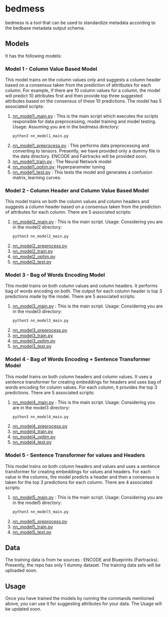 # bedmess

bedmess is a tool that can be used to standardize metadata according to the bedbase metadata output schema.

## Models
It has the following models:

### Model 1 - Column Value Based Model
This model trains on the column values only and suggests a column header based on a consensus taken from the prediction of attritbutes for each column. For example, if there are 10 column values for a column, the model will predict 10 attributes first and then provide top three suggested attributes based on the consensus of these 10 predictions.
   The model has 5 associated scripts:
   1. [nn_model1_main.py](https://github.com/databio/bedmess/blob/master/model1/nn_model1_main.py) : This is the main script which executes the scripts responsible for data preprocessing, model training and model testing.
      Usage: Assuming you are in the bedmess directory:
      ```bash
      python3 nn_model1_main.py
   2. [nn_model1_preprocess.py](https://github.com/databio/bedmess/blob/master/model1/nn_model1_preprocess.py) : This performs data preprocessing and converting to tensors. Presently, we have provided only a dummy file in the data directory. ENCODE and Fairtracks will be provided soon.
   3. [nn_model1_train.py](https://github.com/databio/bedmess/blob/master/model1/nn_model1_train.py) : The Neural Network model
   4. [nn_model1_optim.py](https://github.com/databio/bedmess/blob/master/model1/nn_model1_optim.py): Hyperparameter tuning
   5. [nn_model1_test.py](https://github.com/databio/bedmess/blob/master/model1/nn_model1_test.py) : This tests the model and generates a confusion matrix, learning curves.

### Model 2 - Column Header and Column Value Based Model
This model trains on both the column values and column headers and suggests a column header based on a consensus taken from the prediction of attributes for each column. There are 5 associated scripts:
   1. [nn_model2_main.py](https://github.com/databio/bedmess/blob/master/model2/nn_model2_main.py) : This is the main script. Usage: Considering you are in the model2 directory:
      ```bash
      python3 nn_model2_main.py
   2. [nn_model2_preprocess.py](https://github.com/databio/bedmess/blob/master/model2/nn_model2_preprocess.py)
   3. [nn_model2_train.py](https://github.com/databio/bedmess/blob/master/model2/nn_model2_train.py)
   4. [nn_model2_optim.py](https://github.com/databio/bedmess/blob/master/model2/nn_model2_optim.py)
   5. [nn_model2_test.py](https://github.com/databio/bedmess/blob/master/model2/nn_model2_test.py)

### Model 3 - Bag of Words Encoding Model
This model trains on both column values and column headers. It performs bag of words encoding on both. The output for each column header is top 3 predictions made by the model. There are 5 associated scripts:
   1. [nn_model3_main.py](https://github.com/databio/bedmess/blob/master/model3/nn_model3_main.py) : This is the main script. Usage: Considering you are in the model3 directory:
      ```bash
      python3 nn_model3_main.py
   2. [nn_model3_preprocess.py](https://github.com/databio/bedmess/blob/master/model3/nn_model3_preprocess.py)
   3. [nn_model3_train.py](https://github.com/databio/bedmess/blob/master/model3/nn_model3_train.py)
   4. [nn_model3_optim.py](https://github.com/databio/bedmess/blob/master/model3/nn_model3_optim.py)
   5. [nn_model3_test.py](https://github.com/databio/bedmess/blob/master/model3/nn_model3_test.py)

### Model 4 - Bag of Words Encoding + Sentence Transformer Model
This model trains on both column headers and column values. It uses a sentence transformer for creating embeddings for headers and uses bag of words encoding for column values. For each column, it provides the top 3 predictions. There are 5 associated scripts:
   1. [nn_model4_main.py](https://github.com/databio/bedmess/blob/master/model4/nn_model4_main.py) : This is the main script. Usage: Considering you are in the model3 directory:
      ```bash
      python3 nn_model4_main.py
   2. [nn_model4_preprocess.py](https://github.com/databio/bedmess/blob/master/model4/nn_model4_preprocess.py)
   3. [nn_model4_train.py](https://github.com/databio/bedmess/blob/master/model4/nn_model4_train.py)
   4. [nn_model4_optim.py](https://github.com/databio/bedmess/blob/master/model4/nn_model4_optim.py)
   5. [nn_model4_test.py](https://github.com/databio/bedmess/blob/master/model4/nn_model4_test.py)

### Model 5 - Sentence Transformer for values and Headers
This model trains on both column headers and values and uses a sentence transformer for creating embeddings for values and headers. For each value in the columns, the model predicts a header and then a consensus is taken for the top 3 predictions for each column. There are 4 associated scripts:
   1. [nn_model5_main.py](https://github.com/databio/bedmess/blob/master/model5/nn_model5_main.py) : This is the main script. Usage: Considering you are in the model5 directory:
      ```bash
      python3 nn_model5_main.py
   2. [nn_model5_preprocess.py](https://github.com/databio/bedmess/blob/master/model5/nn_model5_preprocess.py)
   3. [nn_model5_train.py](https://github.com/databio/bedmess/blob/master/model5/nn_model5_train.py)
   4. [nn_model5_test.py](https://github.com/databio/bedmess/blob/master/model5/nn_model5_test.py)

## Data 
The training data is from tw sources : ENCODE and Blueprints (Fairtracks). Presently, the repo has only 1 dummy dataset. The training data sets will be uploaded soon.

## Usage 
Once you have trained the models by running the commands mentioned above, you can use it for suggesting attributes for your data. The Usage will be updated soon. 
